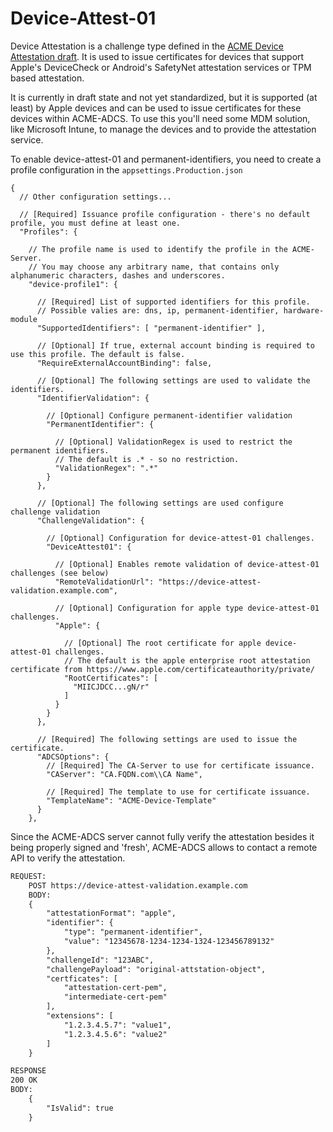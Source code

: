 # Device-Attest-01

Device Attestation is a challenge type defined in the [ACME Device Attestation draft](https://www.ietf.org/archive/id/draft-acme-device-attest-03.html).
It is used to issue certificates for devices that support Apple's DeviceCheck or Android's SafetyNet attestation services or TPM based attestation.

It is currently in draft state and not yet standardized, but it is supported (at least) by Apple devices and can be used to issue certificates for these devices within ACME-ADCS.
To use this you'll need some MDM solution, like Microsoft Intune, to manage the devices and to provide the attestation service.

To enable device-attest-01 and permanent-identifiers, you need to create a profile configuration in the `appsettings.Production.json`

```jsonc
{
  // Other configuration settings...

  // [Required] Issuance profile configuration - there's no default profile, you must define at least one.
  "Profiles": {

    // The profile name is used to identify the profile in the ACME-Server.
    // You may choose any arbitrary name, that contains only alphanumeric characters, dashes and underscores.
    "device-profile1": {

      // [Required] List of supported identifiers for this profile.
      // Possible valies are: dns, ip, permanent-identifier, hardware-module
      "SupportedIdentifiers": [ "permanent-identifier" ],

      // [Optional] If true, external account binding is required to use this profile. The default is false.
      "RequireExternalAccountBinding": false,

      // [Optional] The following settings are used to validate the identifiers.
      "IdentifierValidation": {

        // [Optional] Configure permanent-identifier validation
        "PermanentIdentifier": {

          // [Optional] ValidationRegex is used to restrict the permanent identifiers.
          // The default is .* - so no restriction.
          "ValidationRegex": ".*"
        }
      },

      // [Optional] The following settings are used configure challenge validation
      "ChallengeValidation": {

        // [Optional] Configuration for device-attest-01 challenges.
        "DeviceAttest01": {

          // [Optional] Enables remote validation of device-attest-01 challenges (see below)
          "RemoteValidationUrl": "https://device-attest-validation.example.com",

          // [Optional] Configuration for apple type device-attest-01 challenges.
          "Apple": {

            // [Optional] The root certificate for apple device-attest-01 challenges.
            // The default is the apple enterprise root attestation certificate from https://www.apple.com/certificateauthority/private/
            "RootCertificates": [
              "MIICJDCC...gN/r"
            ]
          }
        }
      },

      // [Required] The following settings are used to issue the certificate.
      "ADCSOptions": {
        // [Required] The CA-Server to use for certificate issuance.
        "CAServer": "CA.FQDN.com\\CA Name",

        // [Required] The template to use for certificate issuance.
        "TemplateName": "ACME-Device-Template"
      }
    },
```

Since the ACME-ADCS server cannot fully verify the attestation besides it being properly signed and 'fresh', ACME-ADCS allows to contact a remote API to verify the attestation.

```txt
REQUEST:
	POST https://device-attest-validation.example.com
    BODY:
    {
        "attestationFormat": "apple",
        "identifier": { 
            "type": "permanent-identifier", 
            "value": "12345678-1234-1234-1324-123456789132"
        },
        "challengeId": "123ABC",
        "challengePayload": "original-attstation-object",
        "certficates": [ 
            "attestation-cert-pem", 
            "intermediate-cert-pem" 
        ],
        "extensions": [
            "1.2.3.4.5.7": "value1",
            "1.2.3.4.5.6": "value2"
        ]
    }

RESPONSE
200 OK
BODY:
    {
        "IsValid": true
    }
```